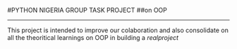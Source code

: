 #PYTHON NIGERIA GROUP TASK PROJECT
##on OOP
___

This project is intended to improve our colaboration and also consolidate on all the theoritical learnings on OOP in building a *realproject*


